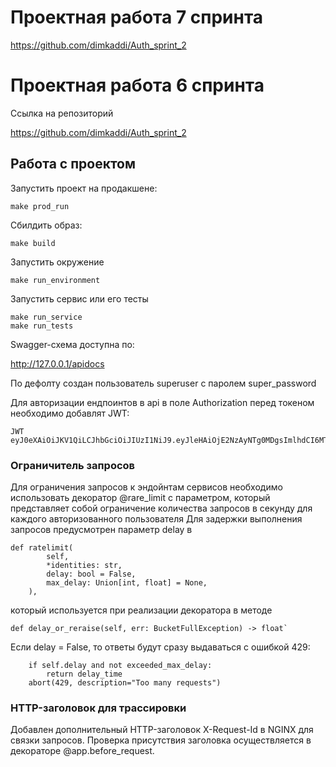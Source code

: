 # Проектная работа 7 спринта

https://github.com/dimkaddi/Auth_sprint_2

####


# Проектная работа 6 спринта

Ссылка на репозиторий

https://github.com/dimkaddi/Auth_sprint_2


## Работа с проектом

Запустить проект на продакшене:
    
    make prod_run

Сбилдить образ:

    make build 

Запустить окружение
  
    make run_environment

Запустить сервис или его тесты

    make run_service
    make run_tests

Swagger-схема доступна по:

http://127.0.0.1/apidocs

По дефолту создан пользователь superuser c паролем super_password

Для авторизации ендпоинтов в api в поле Authorization перед токеном необходимо добавлят JWT:

    JWT eyJ0eXAiOiJKV1QiLCJhbGciOiJIUzI1NiJ9.eyJleHAiOjE2NzAyNTg0MDgsImlhdCI6MTY3MDI1NzgwOCwibmJmIjoxNjcwMjU3ODA4LCJzdWIiOiJcImI5NjZhOGVjMmZiNTRlYjFiNmRiMTYwZDMwZDQ1YzdkXCIiLCJyb2xlIjoic3VwZXJ1c2VyIn0.zwysTVm9vkkGYIVB76GyDfW47TlioP0tYuTxOyciSs0

### Ограничитель запросов
Для ограничения запросов к эндойнтам сервисов необходимо использовать декоратор @rare_limit с параметром, который представляет собой ограничение количества запросов в секунду для каждого авторизованного пользователя
Для задержки выполнения запросов предусмотрен параметр delay в
        
    def ratelimit(
            self,
            *identities: str,
            delay: bool = False,
            max_delay: Union[int, float] = None,
        ),
   
который используется при реализации декоратора в методе

    def delay_or_reraise(self, err: BucketFullException) -> float`

Если delay = False, то ответы будут сразу выдаваться с ошибкой 429:

        if self.delay and not exceeded_max_delay:
            return delay_time
        abort(429, description="Too many requests")

### HTTP-заголовок для трассировки
Добавлен дополнительный HTTP-заголовок X-Request-Id в NGINX для связки запросов. Проверка присутствия заголовка осуществляется в декораторе @app.before_request. 
